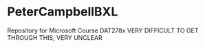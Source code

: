 # PeterCampbellBXL
Repository for Microsoft Course DAT278x   VERY DIFFICULT TO GET THROUGH THIS, VERY UNCLEAR
